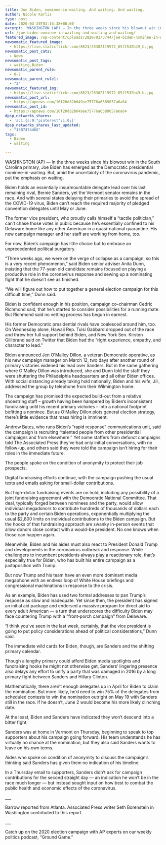 ```yaml
---
title: Joe Biden, nominee-in-waiting. And waiting. And waiting.
author: Nicole Karlis
type: post
date: 2020-03-20T03:16:38+00:00
excerpt: 'WASHINGTON (AP) — In the three weeks since his blowout win in the South Carolina primary, Joe Biden has emerged as the Democratic presidential nominee-in-waiting. But, amid the uncertainty of the coronavirus pandemic, put the emphasis on waiting.Biden holds an essentially insurmountable delegate lead over his last remaining rival, Bernie Sanders, yet the Vermont senator&hellip;'
url: /joe-biden-nominee-in-waiting-and-waiting-and-waiting/
featured_image: /wp-content/uploads/2020/03/3744/joe-biden-nominee-in-waiting-and-waiting-and-waiting.jpg
newsomatic_featured_image:
  - https://live.staticflickr.com/8623/28302119972_85f2532b49_b.jpg
newsomatic_post_cats:
  - News
newsomatic_post_tags:
  - waiting,Biden
newsomatic_parent_rule:
  - 0-2
newsomatic_parent_rule1:
  - "2"
newsomatic_featured_img:
  - https://live.staticflickr.com/8623/28302119972_85f2532b49_b.jpg
newsomatic_post_url:
  - https://apnews.com/16f20d82b049ae75776a6389057a6a64
newsomatic_post_id:
  - https://apnews.com/16f20d82b049ae75776a6389057a6a64
dpsp_networks_shares:
  - 'a:1:{s:9:"pinterest";i:0;}'
dpsp_networks_shares_last_updated:
  - "1587474460"
tags:
  - Biden
  - waiting

---
```

<div class="Article" data-key="article">
  <p class="Component-root-0-2-77 Component-p-0-2-69">
    WASHINGTON (AP) — In the three weeks since his blowout win in the South Carolina primary, Joe Biden has emerged as the Democratic presidential nominee-in-waiting. But, amid the uncertainty of the coronavirus pandemic, put the emphasis on waiting.
  </p>
  
  <p class="Component-root-0-2-77 Component-p-0-2-69">
    Biden holds an essentially insurmountable delegate lead over his last remaining rival, Bernie Sanders, yet the Vermont senator remains in the race. And with several states delaying their primaries to avoid the spread of the COVID-19 virus, Biden can’t reach the required majority of pledged convention delegates until May or June.
  </p>
  
  <p class="Component-root-0-2-77 Component-p-0-2-69">
    The former vice president, who proudly calls himself a “tactile politician,” can’t chase those votes in public because he’s essentially confined to his Delaware home like any other American in a quasi-national quarantine. His new campaign manager and her staff are working from home, too.
  </p>
  
  <div data-key="ad-placeholder" id="div-gpt-ad-1470255291270-0" class="DFPSlot Component-dfp-0-2-73 Component-ad-0-2-39">
  </div>
  
  <p class="Component-root-0-2-77 Component-p-0-2-69">
    For now, Biden’s campaign has little choice but to embrace an unprecedented political purgatory.
  </p>
  
  <p class="Component-root-0-2-77 Component-p-0-2-69">
    “Three weeks ago, we were on the verge of collapse as a campaign, so this is a very recent phenomenon,” said Biden senior adviser Anita Dunn, insisting that the 77-year-old candidate remains focused on playing a productive role in the coronavirus response and sewing up a nominating fight that he doesn’t see as finished.
  </p>
  
  <p class="Component-root-0-2-77 Component-p-0-2-69">
    “We will figure out how to put together a general election campaign for this difficult time,” Dunn said.
  </p>
  
  <p class="Component-root-0-2-77 Component-p-0-2-69">
    Biden is confident enough in his position, campaign co-chairman Cedric Richmond said, that he’s started to consider possibilities for a running mate. But Richmond said no vetting process has begun in earnest.
  </p>
  
  <p class="Component-root-0-2-77 Component-p-0-2-69">
    His former Democratic presidential rivals have coalesced around him, too. On Wednesday alone, Hawaii Rep. Tulsi Gabbard dropped out of the race<!-- --> and threw her full support behind Biden, and New York Sen. Kirsten Gillibrand said on Twitter that Biden had the “right experience, empathy, and character to lead.”
  </p>
  
  <p class="Component-root-0-2-77 Component-p-0-2-69">
    Biden announced Jen O’Malley Dillon, a veteran Democratic operative, as his new campaign manager on March 12, two days after another round of primary victories widened his lead over Sanders. But in the same gathering where O’Malley Dillon was introduced, she and Dunn told the staff they were shuttering the Philadelphia headquarters and all other Biden offices. With social distancing already taking hold nationally, Biden and his wife, Jill, addressed the group by telephone from their Wilmington home.
  </p>
  
  <p class="Component-root-0-2-77 Component-p-0-2-69">
    The campaign has promised the expected build-out from a relative shoestring staff – growth having been hampered by Biden’s inconsistent fundraising until his recent primary victories – into a national footprint befitting a nominee. But as O’Malley Dillon plots general election strategy, there’s little evidence that mass hiring is imminent.
  </p>
  
  <div data-key="ad-placeholder" id="div-gpt-ad-1470255291270-1" class="DFPSlot Component-dfp-0-2-73 Component-ad-0-2-39">
  </div>
  
  <p class="Component-root-0-2-77 Component-p-0-2-69">
    Andrew Bates, who runs Biden’s “rapid response” communications unit, said the campaign is recruiting “talented people from other presidential campaigns and from elsewhere.” Yet some staffers from defunct campaigns told The Associated Press they’ve had only initial conversations, with no follow-up, and others said they were told the campaign isn’t hiring for their roles in the immediate future.
  </p>
  
  <p class="Component-root-0-2-77 Component-p-0-2-69">
    The people spoke on the condition of anonymity to protect their job prospects.
  </p>
  
  <p class="Component-root-0-2-77 Component-p-0-2-69">
    Digital fundraising efforts continue, with the campaign pushing the usual texts and emails asking for small-dollar contributions.
  </p>
  
  <p class="Component-root-0-2-77 Component-p-0-2-69">
    But high-dollar fundraising events are on hold, including any possibility of a joint fundraising agreement with the Democratic National Committee. That deal, typically forged between nominees and the party, would allow individual megadonors to contribute hundreds of thousands of dollars each to the party and certain Biden operations, exponentially multiplying the usual $2,800 limits on individual contributions to the Biden campaign. But the hooks of that fundraising approach are swanky in-person events that allow donors close contact with a would-be president. No one knows when those can happen again.
  </p>
  
  <p class="Component-root-0-2-77 Component-p-0-2-69">
    Meanwhile, Biden and his aides must also react to President Donald Trump and developments in the coronavirus outbreak and response. While challengers to incumbent presidents always play a reactionary role, that’s especially true for Biden, who has built his entire campaign as a juxtaposition with Trump.
  </p>
  
  <p class="Component-root-0-2-77 Component-p-0-2-69">
    But now Trump and his team have an even more dominant media megaphone with an endless loop of White House briefings and congressional machinations in response to the crisis.
  </p>
  
  <p class="Component-root-0-2-77 Component-p-0-2-69">
    As an example, Biden has used two formal addresses to pan Trump’s response as slow and inadequate. Yet since then, the president has signed an initial aid package and endorsed a massive program for direct aid to every adult American — a turn that underscores the difficulty Biden may face countering Trump with a “front-porch campaign” from Delaware.
  </p>
  
  <p class="Component-root-0-2-77 Component-p-0-2-69">
    “I think you’ve seen in the last week, certainly, that the vice president is going to put policy considerations ahead of political considerations,” Dunn said.
  </p>
  
  <p class="Component-root-0-2-77 Component-p-0-2-69">
    The immediate wild cards for Biden, though, are Sanders and the shifting primary calendar.
  </p>
  
  <p class="Component-root-0-2-77 Component-p-0-2-69">
    Though a lengthy primary could afford Biden media spotlights and fundraising hooks he might not otherwise get, Sanders’ lingering presence also delays any effort to unify a party that was damaged in 2016 by a long primary fight between Sanders and Hillary Clinton.
  </p>
  
  <p class="Component-root-0-2-77 Component-p-0-2-69">
    Mathematically, there aren’t enough delegates up in April for Biden to claim the nomination. But more likely, he’d need to win 75% of the delegates from scheduled contests to win the nomination outright on May 19 with Sanders still in the race. If he doesn’t, June 2 would become his more likely clinching date.
  </p>
  
  <p class="Component-root-0-2-77 Component-p-0-2-69">
    At the least, Biden and Sanders have indicated they won’t descend into a bitter fight.
  </p>
  
  <p class="Component-root-0-2-77 Component-p-0-2-69">
    Sanders was at home in Vermont on Thursday, beginning to speak to top supporters about his campaign going forward. His team understands he has virtually no chance at the nomination, but they also said Sanders wants to leave on his own terms.
  </p>
  
  <p class="Component-root-0-2-77 Component-p-0-2-69">
    Aides who spoke on condition of anonymity to discuss the campaign’s thinking said Sanders has given them no indication of his timeline.
  </p>
  
  <p class="Component-root-0-2-77 Component-p-0-2-69">
    In a Thursday email to supporters, Sanders didn’t ask for campaign contributions for the second straight day — an indication he won’t be in the race much longer — but instead sought input on how best to combat the public health and economic effects of the coronavirus.
  </p>
  
  <p class="Component-root-0-2-77 Component-p-0-2-69">
    ___
  </p>
  
  <p class="Component-root-0-2-77 Component-p-0-2-69">
    Barrow reported from Atlanta. Associated Press writer Seth Borenstein in Washington contributed to this report.
  </p>
  
  <p class="Component-root-0-2-77 Component-p-0-2-69">
    ___
  </p>
  
  <p class="Component-root-0-2-77 Component-p-0-2-69">
    Catch up on the 2020 election campaign with AP experts on our weekly politics podcast, “Ground Game.”
  </p>
</div>